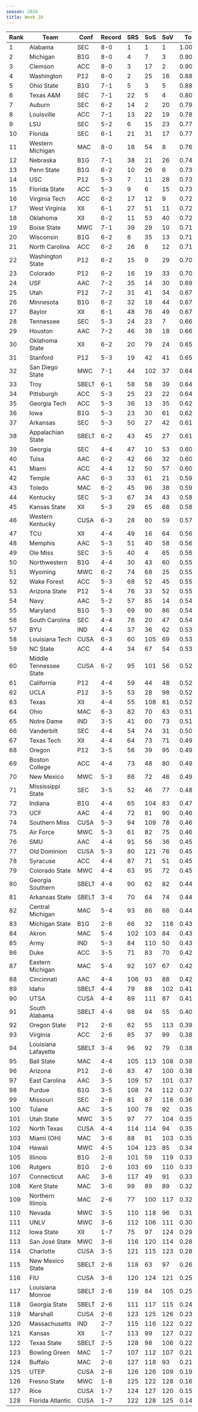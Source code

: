 ```yaml
---
season: 2016
title: Week 10
---
```

<table class="display"><thead><tr><th>Rank</th><th>Team</th><th>Conf</th><th>Record</th><th>SRS</th><th>SoS</th><th>SoV</th><th>Total</th></tr></thead><tbody>
<tr><td>1</td><td>Alabama</td><td>SEC</td><td>8-0</td><td>1</td><td>1</td><td>1</td><td>1.00000</td></tr>
<tr><td>2</td><td>Michigan</td><td>B1G</td><td>8-0</td><td>4</td><td>7</td><td>3</td><td>0.90925</td></tr>
<tr><td>3</td><td>Clemson</td><td>ACC</td><td>8-0</td><td>3</td><td>17</td><td>2</td><td>0.90668</td></tr>
<tr><td>4</td><td>Washington</td><td>P12</td><td>8-0</td><td>2</td><td>25</td><td>16</td><td>0.88407</td></tr>
<tr><td>5</td><td>Ohio State</td><td>B1G</td><td>7-1</td><td>5</td><td>3</td><td>5</td><td>0.88037</td></tr>
<tr><td>6</td><td>Texas A&M</td><td>SEC</td><td>7-1</td><td>22</td><td>5</td><td>4</td><td>0.80241</td></tr>
<tr><td>7</td><td>Auburn</td><td>SEC</td><td>6-2</td><td>14</td><td>2</td><td>20</td><td>0.79455</td></tr>
<tr><td>8</td><td>Louisville</td><td>ACC</td><td>7-1</td><td>13</td><td>22</td><td>19</td><td>0.78106</td></tr>
<tr><td>9</td><td>LSU</td><td>SEC</td><td>5-2</td><td>6</td><td>15</td><td>23</td><td>0.77607</td></tr>
<tr><td>10</td><td>Florida</td><td>SEC</td><td>6-1</td><td>21</td><td>31</td><td>17</td><td>0.77140</td></tr>
<tr><td>11</td><td>Western Michigan</td><td>MAC</td><td>8-0</td><td>18</td><td>54</td><td>8</td><td>0.76484</td></tr>
<tr><td>12</td><td>Nebraska</td><td>B1G</td><td>7-1</td><td>38</td><td>21</td><td>26</td><td>0.74830</td></tr>
<tr><td>13</td><td>Penn State</td><td>B1G</td><td>6-2</td><td>10</td><td>26</td><td>6</td><td>0.73771</td></tr>
<tr><td>14</td><td>USC</td><td>P12</td><td>5-3</td><td>7</td><td>11</td><td>28</td><td>0.73266</td></tr>
<tr><td>15</td><td>Florida State</td><td>ACC</td><td>5-3</td><td>9</td><td>6</td><td>15</td><td>0.73005</td></tr>
<tr><td>16</td><td>Virginia Tech</td><td>ACC</td><td>6-2</td><td>17</td><td>12</td><td>9</td><td>0.72378</td></tr>
<tr><td>17</td><td>West Virginia</td><td>XII</td><td>6-1</td><td>27</td><td>51</td><td>11</td><td>0.72257</td></tr>
<tr><td>18</td><td>Oklahoma</td><td>XII</td><td>6-2</td><td>11</td><td>53</td><td>40</td><td>0.72072</td></tr>
<tr><td>19</td><td>Boise State</td><td>MWC</td><td>7-1</td><td>39</td><td>29</td><td>10</td><td>0.71739</td></tr>
<tr><td>20</td><td>Wisconsin</td><td>B1G</td><td>6-2</td><td>8</td><td>35</td><td>13</td><td>0.71375</td></tr>
<tr><td>21</td><td>North Carolina</td><td>ACC</td><td>6-2</td><td>26</td><td>8</td><td>12</td><td>0.71217</td></tr>
<tr><td>22</td><td>Washington State</td><td>P12</td><td>6-2</td><td>15</td><td>9</td><td>29</td><td>0.70779</td></tr>
<tr><td>23</td><td>Colorado</td><td>P12</td><td>6-2</td><td>16</td><td>19</td><td>33</td><td>0.70034</td></tr>
<tr><td>24</td><td>USF</td><td>AAC</td><td>7-2</td><td>35</td><td>14</td><td>30</td><td>0.69210</td></tr>
<tr><td>25</td><td>Utah</td><td>P12</td><td>7-2</td><td>31</td><td>41</td><td>34</td><td>0.67859</td></tr>
<tr><td>26</td><td>Minnesota</td><td>B1G</td><td>6-2</td><td>32</td><td>18</td><td>44</td><td>0.67763</td></tr>
<tr><td>27</td><td>Baylor</td><td>XII</td><td>6-1</td><td>48</td><td>76</td><td>49</td><td>0.67209</td></tr>
<tr><td>28</td><td>Tennessee</td><td>SEC</td><td>5-3</td><td>24</td><td>23</td><td>7</td><td>0.66786</td></tr>
<tr><td>29</td><td>Houston</td><td>AAC</td><td>7-2</td><td>46</td><td>38</td><td>18</td><td>0.66224</td></tr>
<tr><td>30</td><td>Oklahoma State</td><td>XII</td><td>6-2</td><td>20</td><td>79</td><td>24</td><td>0.65944</td></tr>
<tr><td>31</td><td>Stanford</td><td>P12</td><td>5-3</td><td>19</td><td>42</td><td>41</td><td>0.65607</td></tr>
<tr><td>32</td><td>San Diego State</td><td>MWC</td><td>7-1</td><td>44</td><td>102</td><td>37</td><td>0.64968</td></tr>
<tr><td>33</td><td>Troy</td><td>SBELT</td><td>6-1</td><td>58</td><td>58</td><td>39</td><td>0.64268</td></tr>
<tr><td>34</td><td>Pittsburgh</td><td>ACC</td><td>5-3</td><td>25</td><td>23</td><td>22</td><td>0.64045</td></tr>
<tr><td>35</td><td>Georgia Tech</td><td>ACC</td><td>5-3</td><td>36</td><td>13</td><td>35</td><td>0.62630</td></tr>
<tr><td>36</td><td>Iowa</td><td>B1G</td><td>5-3</td><td>23</td><td>30</td><td>61</td><td>0.62244</td></tr>
<tr><td>37</td><td>Arkansas</td><td>SEC</td><td>5-3</td><td>50</td><td>27</td><td>42</td><td>0.61717</td></tr>
<tr><td>38</td><td>Appalachian State</td><td>SBELT</td><td>6-2</td><td>43</td><td>45</td><td>27</td><td>0.61113</td></tr>
<tr><td>39</td><td>Georgia</td><td>SEC</td><td>4-4</td><td>47</td><td>10</td><td>53</td><td>0.60717</td></tr>
<tr><td>40</td><td>Tulsa</td><td>AAC</td><td>6-2</td><td>42</td><td>66</td><td>32</td><td>0.60489</td></tr>
<tr><td>41</td><td>Miami</td><td>ACC</td><td>4-4</td><td>12</td><td>50</td><td>57</td><td>0.60376</td></tr>
<tr><td>42</td><td>Temple</td><td>AAC</td><td>6-3</td><td>33</td><td>61</td><td>21</td><td>0.59441</td></tr>
<tr><td>43</td><td>Toledo</td><td>MAC</td><td>6-2</td><td>45</td><td>96</td><td>38</td><td>0.59102</td></tr>
<tr><td>44</td><td>Kentucky</td><td>SEC</td><td>5-3</td><td>67</td><td>34</td><td>43</td><td>0.58790</td></tr>
<tr><td>45</td><td>Kansas State</td><td>XII</td><td>5-3</td><td>29</td><td>65</td><td>68</td><td>0.58066</td></tr>
<tr><td>46</td><td>Western Kentucky</td><td>CUSA</td><td>6-3</td><td>28</td><td>80</td><td>59</td><td>0.57405</td></tr>
<tr><td>47</td><td>TCU</td><td>XII</td><td>4-4</td><td>49</td><td>16</td><td>64</td><td>0.56800</td></tr>
<tr><td>48</td><td>Memphis</td><td>AAC</td><td>5-3</td><td>51</td><td>40</td><td>58</td><td>0.56646</td></tr>
<tr><td>49</td><td>Ole Miss</td><td>SEC</td><td>3-5</td><td>40</td><td>4</td><td>65</td><td>0.56498</td></tr>
<tr><td>50</td><td>Northwestern</td><td>B1G</td><td>4-4</td><td>30</td><td>43</td><td>60</td><td>0.55966</td></tr>
<tr><td>51</td><td>Wyoming</td><td>MWC</td><td>6-2</td><td>74</td><td>68</td><td>25</td><td>0.55761</td></tr>
<tr><td>52</td><td>Wake Forest</td><td>ACC</td><td>5-3</td><td>68</td><td>52</td><td>45</td><td>0.55357</td></tr>
<tr><td>53</td><td>Arizona State</td><td>P12</td><td>5-4</td><td>76</td><td>33</td><td>52</td><td>0.55288</td></tr>
<tr><td>54</td><td>Navy</td><td>AAC</td><td>5-2</td><td>57</td><td>85</td><td>14</td><td>0.54965</td></tr>
<tr><td>55</td><td>Maryland</td><td>B1G</td><td>5-3</td><td>69</td><td>90</td><td>86</td><td>0.54418</td></tr>
<tr><td>56</td><td>South Carolina</td><td>SEC</td><td>4-4</td><td>78</td><td>20</td><td>47</td><td>0.54243</td></tr>
<tr><td>57</td><td>BYU</td><td>IND</td><td>4-4</td><td>37</td><td>36</td><td>62</td><td>0.53900</td></tr>
<tr><td>58</td><td>Louisiana Tech</td><td>CUSA</td><td>6-3</td><td>60</td><td>105</td><td>69</td><td>0.53348</td></tr>
<tr><td>59</td><td>NC State</td><td>ACC</td><td>4-4</td><td>34</td><td>67</td><td>54</td><td>0.53278</td></tr>
<tr><td>60</td><td>Middle Tennessee State</td><td>CUSA</td><td>6-2</td><td>95</td><td>101</td><td>56</td><td>0.52719</td></tr>
<tr><td>61</td><td>California</td><td>P12</td><td>4-4</td><td>59</td><td>44</td><td>48</td><td>0.52559</td></tr>
<tr><td>62</td><td>UCLA</td><td>P12</td><td>3-5</td><td>53</td><td>28</td><td>98</td><td>0.52155</td></tr>
<tr><td>63</td><td>Texas</td><td>XII</td><td>4-4</td><td>55</td><td>108</td><td>81</td><td>0.52131</td></tr>
<tr><td>64</td><td>Ohio</td><td>MAC</td><td>6-3</td><td>82</td><td>70</td><td>63</td><td>0.51819</td></tr>
<tr><td>65</td><td>Notre Dame</td><td>IND</td><td>3-5</td><td>41</td><td>60</td><td>73</td><td>0.51176</td></tr>
<tr><td>66</td><td>Vanderbilt</td><td>SEC</td><td>4-4</td><td>54</td><td>74</td><td>31</td><td>0.50793</td></tr>
<tr><td>67</td><td>Texas Tech</td><td>XII</td><td>4-4</td><td>64</td><td>73</td><td>71</td><td>0.49989</td></tr>
<tr><td>68</td><td>Oregon</td><td>P12</td><td>3-5</td><td>56</td><td>39</td><td>95</td><td>0.49436</td></tr>
<tr><td>69</td><td>Boston College</td><td>ACC</td><td>4-4</td><td>73</td><td>48</td><td>80</td><td>0.49400</td></tr>
<tr><td>70</td><td>New Mexico</td><td>MWC</td><td>5-3</td><td>86</td><td>72</td><td>46</td><td>0.49384</td></tr>
<tr><td>71</td><td>Mississippi State</td><td>SEC</td><td>3-5</td><td>52</td><td>46</td><td>77</td><td>0.48348</td></tr>
<tr><td>72</td><td>Indiana</td><td>B1G</td><td>4-4</td><td>65</td><td>104</td><td>83</td><td>0.47233</td></tr>
<tr><td>73</td><td>UCF</td><td>AAC</td><td>4-4</td><td>72</td><td>81</td><td>90</td><td>0.46962</td></tr>
<tr><td>74</td><td>Southern Miss</td><td>CUSA</td><td>5-3</td><td>94</td><td>109</td><td>78</td><td>0.46817</td></tr>
<tr><td>75</td><td>Air Force</td><td>MWC</td><td>5-3</td><td>61</td><td>82</td><td>75</td><td>0.46243</td></tr>
<tr><td>76</td><td>SMU</td><td>AAC</td><td>4-4</td><td>91</td><td>56</td><td>36</td><td>0.45600</td></tr>
<tr><td>77</td><td>Old Dominion</td><td>CUSA</td><td>5-3</td><td>80</td><td>121</td><td>76</td><td>0.45581</td></tr>
<tr><td>78</td><td>Syracuse</td><td>ACC</td><td>4-4</td><td>87</td><td>71</td><td>51</td><td>0.45523</td></tr>
<tr><td>79</td><td>Colorado State</td><td>MWC</td><td>4-4</td><td>63</td><td>95</td><td>72</td><td>0.45484</td></tr>
<tr><td>80</td><td>Georgia Southern</td><td>SBELT</td><td>4-4</td><td>90</td><td>62</td><td>82</td><td>0.44751</td></tr>
<tr><td>81</td><td>Arkansas State</td><td>SBELT</td><td>3-4</td><td>70</td><td>64</td><td>74</td><td>0.44431</td></tr>
<tr><td>82</td><td>Central Michigan</td><td>MAC</td><td>5-4</td><td>93</td><td>86</td><td>66</td><td>0.44256</td></tr>
<tr><td>83</td><td>Michigan State</td><td>B1G</td><td>2-6</td><td>66</td><td>32</td><td>118</td><td>0.43364</td></tr>
<tr><td>84</td><td>Akron</td><td>MAC</td><td>5-4</td><td>102</td><td>103</td><td>84</td><td>0.43243</td></tr>
<tr><td>85</td><td>Army</td><td>IND</td><td>5-3</td><td>84</td><td>110</td><td>50</td><td>0.43096</td></tr>
<tr><td>86</td><td>Duke</td><td>ACC</td><td>3-5</td><td>71</td><td>83</td><td>70</td><td>0.42822</td></tr>
<tr><td>87</td><td>Eastern Michigan</td><td>MAC</td><td>5-4</td><td>92</td><td>107</td><td>67</td><td>0.42394</td></tr>
<tr><td>88</td><td>Cincinnati</td><td>AAC</td><td>4-4</td><td>106</td><td>93</td><td>88</td><td>0.42245</td></tr>
<tr><td>89</td><td>Idaho</td><td>SBELT</td><td>4-4</td><td>79</td><td>88</td><td>102</td><td>0.41581</td></tr>
<tr><td>90</td><td>UTSA</td><td>CUSA</td><td>4-4</td><td>89</td><td>111</td><td>87</td><td>0.41005</td></tr>
<tr><td>91</td><td>South Alabama</td><td>SBELT</td><td>4-4</td><td>98</td><td>94</td><td>55</td><td>0.40701</td></tr>
<tr><td>92</td><td>Oregon State</td><td>P12</td><td>2-6</td><td>62</td><td>55</td><td>113</td><td>0.39058</td></tr>
<tr><td>93</td><td>Virginia</td><td>ACC</td><td>2-6</td><td>85</td><td>37</td><td>99</td><td>0.38918</td></tr>
<tr><td>94</td><td>Louisiana Lafayette</td><td>SBELT</td><td>3-4</td><td>96</td><td>92</td><td>79</td><td>0.38296</td></tr>
<tr><td>95</td><td>Ball State</td><td>MAC</td><td>4-4</td><td>105</td><td>113</td><td>108</td><td>0.38267</td></tr>
<tr><td>96</td><td>Arizona</td><td>P12</td><td>2-6</td><td>83</td><td>47</td><td>100</td><td>0.38189</td></tr>
<tr><td>97</td><td>East Carolina</td><td>AAC</td><td>3-5</td><td>109</td><td>57</td><td>101</td><td>0.37146</td></tr>
<tr><td>98</td><td>Purdue</td><td>B1G</td><td>3-5</td><td>108</td><td>74</td><td>112</td><td>0.37132</td></tr>
<tr><td>99</td><td>Missouri</td><td>SEC</td><td>2-6</td><td>81</td><td>87</td><td>116</td><td>0.36181</td></tr>
<tr><td>100</td><td>Tulane</td><td>AAC</td><td>3-5</td><td>100</td><td>78</td><td>92</td><td>0.35928</td></tr>
<tr><td>101</td><td>Utah State</td><td>MWC</td><td>3-5</td><td>97</td><td>77</td><td>104</td><td>0.35867</td></tr>
<tr><td>102</td><td>North Texas</td><td>CUSA</td><td>4-4</td><td>114</td><td>114</td><td>94</td><td>0.35678</td></tr>
<tr><td>103</td><td>Miami (OH)</td><td>MAC</td><td>3-6</td><td>88</td><td>91</td><td>103</td><td>0.35097</td></tr>
<tr><td>104</td><td>Hawaii</td><td>MWC</td><td>4-5</td><td>104</td><td>123</td><td>85</td><td>0.34543</td></tr>
<tr><td>105</td><td>Illinois</td><td>B1G</td><td>2-6</td><td>101</td><td>59</td><td>119</td><td>0.33886</td></tr>
<tr><td>106</td><td>Rutgers</td><td>B1G</td><td>2-6</td><td>103</td><td>69</td><td>110</td><td>0.33838</td></tr>
<tr><td>107</td><td>Connecticut</td><td>AAC</td><td>3-6</td><td>117</td><td>49</td><td>91</td><td>0.33570</td></tr>
<tr><td>108</td><td>Kent State</td><td>MAC</td><td>3-6</td><td>99</td><td>89</td><td>89</td><td>0.32456</td></tr>
<tr><td>109</td><td>Northern Illinois</td><td>MAC</td><td>2-6</td><td>77</td><td>100</td><td>117</td><td>0.32115</td></tr>
<tr><td>110</td><td>Nevada</td><td>MWC</td><td>3-5</td><td>110</td><td>118</td><td>96</td><td>0.31227</td></tr>
<tr><td>111</td><td>UNLV</td><td>MWC</td><td>3-6</td><td>112</td><td>106</td><td>111</td><td>0.30127</td></tr>
<tr><td>112</td><td>Iowa State</td><td>XII</td><td>1-7</td><td>75</td><td>97</td><td>124</td><td>0.29348</td></tr>
<tr><td>113</td><td>San José State</td><td>MWC</td><td>3-6</td><td>116</td><td>120</td><td>114</td><td>0.28586</td></tr>
<tr><td>114</td><td>Charlotte</td><td>CUSA</td><td>3-5</td><td>121</td><td>115</td><td>123</td><td>0.28327</td></tr>
<tr><td>115</td><td>New Mexico State</td><td>SBELT</td><td>2-6</td><td>118</td><td>63</td><td>97</td><td>0.26243</td></tr>
<tr><td>116</td><td>FIU</td><td>CUSA</td><td>3-6</td><td>120</td><td>124</td><td>121</td><td>0.25953</td></tr>
<tr><td>117</td><td>Louisiana Monroe</td><td>SBELT</td><td>2-6</td><td>119</td><td>84</td><td>105</td><td>0.25370</td></tr>
<tr><td>118</td><td>Georgia State</td><td>SBELT</td><td>2-6</td><td>111</td><td>117</td><td>115</td><td>0.24432</td></tr>
<tr><td>119</td><td>Marshall</td><td>CUSA</td><td>2-6</td><td>123</td><td>125</td><td>126</td><td>0.23585</td></tr>
<tr><td>120</td><td>Massachusetts</td><td>IND</td><td>2-7</td><td>115</td><td>116</td><td>122</td><td>0.22917</td></tr>
<tr><td>121</td><td>Kansas</td><td>XII</td><td>1-7</td><td>113</td><td>99</td><td>127</td><td>0.22651</td></tr>
<tr><td>122</td><td>Texas State</td><td>SBELT</td><td>2-5</td><td>128</td><td>98</td><td>106</td><td>0.22628</td></tr>
<tr><td>123</td><td>Bowling Green</td><td>MAC</td><td>1-7</td><td>107</td><td>112</td><td>107</td><td>0.21667</td></tr>
<tr><td>124</td><td>Buffalo</td><td>MAC</td><td>2-6</td><td>127</td><td>118</td><td>93</td><td>0.21406</td></tr>
<tr><td>125</td><td>UTEP</td><td>CUSA</td><td>2-6</td><td>126</td><td>126</td><td>109</td><td>0.19865</td></tr>
<tr><td>126</td><td>Fresno State</td><td>MWC</td><td>1-8</td><td>125</td><td>122</td><td>128</td><td>0.16343</td></tr>
<tr><td>127</td><td>Rice</td><td>CUSA</td><td>1-7</td><td>124</td><td>127</td><td>120</td><td>0.15476</td></tr>
<tr><td>128</td><td>Florida Atlantic</td><td>CUSA</td><td>1-7</td><td>122</td><td>128</td><td>125</td><td>0.14931</td></tr>
</tbody></table>
